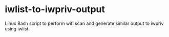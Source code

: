 # iwlist-to-iwpriv-output
Linux Bash script to perform wifi scan and generate similar output to iwpriv using iwlist.
